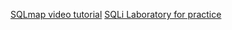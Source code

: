[SQLmap video tutorial](https://www.youtube.com/watch?v=pF7uz_ptuFc&ab_channel=ElPing%C3%BCinodeMario)
[SQLi Laboratory for practice](https://app.hackthebox.com/machines/446)
